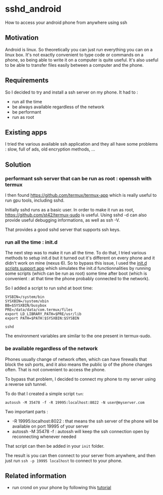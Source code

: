 # sshd_android
How to access your android phone from anywhere using ssh

## Motivation

Android is linux. So theoretically you can just run everything you can on a linux box.
It's not exactly convenient to type code or commands on a phone, so being able to write it on a computer is quite useful.
It's also useful to be able to transfer files easily between a computer and the phone.

## Requirements

So I decided to try and install a ssh server on my phone. It had to :
* run all the time
* be always available regardless of the network
* be performant
* run as root

## Existing apps
I tried the various available ssh application and they all have some problems : slow, full of ads, old encryption methods, ...

## Solution

### performant ssh server that can be run as root : openssh with termux

I then found https://github.com/termux/termux-app which is really useful to run gpu tools, including sshd.

Initially sshd runs as a basic user. In order to make it run as root, https://github.com/st42/termux-sudo is useful.
Using sshd -d can also provide useful debugging informations, as well as ssh -V.

That provides a good sshd server that supports ssh keys.

### run all the time : init.d

The next step was to make it run all the time. To do that, I tried various methods to setup init.d but it turned out it's different on every phone and it didn't work on mine (nexus 6). So to bypass this issue, I used the [init.d scripts support app](https://play.google.com/store/apps/details?id=com.ryosoftware.initd&hl=en) which simulates the init.d functionnalities by running some scripts (which can be run as root) some time after boot (which is convenient : at that time the phone probably connected to the network).

So I added a script to run sshd at boot time:
```
SYSBIN=/system/bin
SYSXBIN=/system/xbin
BB=$SYSXBIN/busybox
PRE=/data/data/com.termux/files
export LD_LIBRARY_PATH=$PRE/usr/lib
export PATH=$PATH:$SYSXBIN:$SYSBIN

sshd
```

The environment variables are similar to the one present in termux-sudo.

### be available regardless of the network

Phones usually change of network often, which can have firewalls that block the ssh ports, and it also means the public ip of the phone changes often. That is not convenient to access the phone.

To bypass that problem, I decided to connect my phone to my server using a reverse ssh tunnel.

To do that I created a simple script `tun`:
```
autossh -M 35478 -f -R 19995:localhost:8022 -N user@myserver.com
```

Two important parts :
* -R 19995:localhost:8022 : that means the ssh server of the phone will be available on port 19995 of your server
* autossh -M 35478 -f : autossh will keep the ssh connection open by reconnecting whenever needed

That script can then be added in your `init` folder.

The result is you can then connect to your server from anywhere, and then just run `ssh -p 19995 localhost` to connect to your phone.

## Related information

* run crond on your phone by following this [tutorial](http://www.imoseyon.com/2011/02/cron-on-android-is-awesome.html) 
